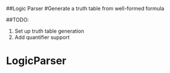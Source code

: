 ##Logic Parser
#Generate a truth table from well-formed formula

##TODO:
1. Set up truth table generation
2. Add quantifier support
# LogicParser
